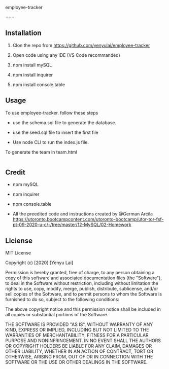 employee-tracker

===
![]()

## Installation

1. Clon the repo from
    https://github.com/yenyulai/employee-tracker

2. Open code using any IDE (VS Code recommanded)

3. npm install mySQL

4. npm install inquirer

5. npm install console.table
 

## Usage

  To use employee-tracker. follow these steps

  * use the schema.sql file to generate the database.

  * use the seed.sql file to insert the first file
  
  * Use node CLI to run the index.js file.
  

  
  
  To generate the team in team.html
  
  ![]()
  


## Credit

* npm mySQL

* npm inquirer

* npm console.table

* All the preedited code and instructions created by @German Arcila https://utoronto.bootcampcontent.com/utoronto-bootcamp/utor-tor-fsf-pt-09-2020-u-c/-/tree/master/12-MySQL/02-Homework


## Liciense

MIT License

Copyright (c) [2020] [Yenyu Lai]

Permission is hereby granted, free of charge, to any person obtaining a copy
of this software and associated documentation files (the "Software"), to deal
in the Software without restriction, including without limitation the rights
to use, copy, modify, merge, publish, distribute, sublicense, and/or sell
copies of the Software, and to permit persons to whom the Software is
furnished to do so, subject to the following conditions:

The above copyright notice and this permission notice shall be included in all
copies or substantial portions of the Software.

THE SOFTWARE IS PROVIDED "AS IS", WITHOUT WARRANTY OF ANY KIND, EXPRESS OR
IMPLIED, INCLUDING BUT NOT LIMITED TO THE WARRANTIES OF MERCHANTABILITY,
FITNESS FOR A PARTICULAR PURPOSE AND NONINFRINGEMENT. IN NO EVENT SHALL THE
AUTHORS OR COPYRIGHT HOLDERS BE LIABLE FOR ANY CLAIM, DAMAGES OR OTHER
LIABILITY, WHETHER IN AN ACTION OF CONTRACT, TORT OR OTHERWISE, ARISING FROM,
OUT OF OR IN CONNECTION WITH THE SOFTWARE OR THE USE OR OTHER DEALINGS IN THE
SOFTWARE.